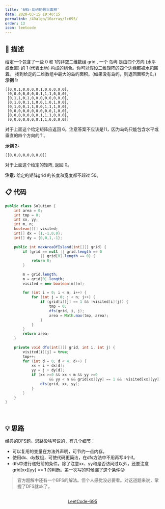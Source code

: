 ```yaml
---
title: '695-岛屿的最大面积'
date: 2020-03-15 19:40:15
permalink: /40algo/10array/lc695/
order: 13
icon: leetcode
---
```

## 💬 描述
给定一个包含了一些 0 和 1的非空二维数组 grid , 一个 岛屿 是由四个方向 (水平或垂直) 的 1 (代表土地) 构成的组合。你可以假设二维矩阵的四个边缘都被水包围着。
找到给定的二维数组中最大的岛屿面积。(如果没有岛屿，则返回面积为0。)
**示例 1:**
```
[[0,0,1,0,0,0,0,1,0,0,0,0,0],
 [0,0,0,0,0,0,0,1,1,1,0,0,0],
 [0,1,1,0,1,0,0,0,0,0,0,0,0],
 [0,1,0,0,1,1,0,0,1,0,1,0,0],
 [0,1,0,0,1,1,0,0,1,1,1,0,0],
 [0,0,0,0,0,0,0,0,0,0,1,0,0],
 [0,0,0,0,0,0,0,1,1,1,0,0,0],
 [0,0,0,0,0,0,0,1,1,0,0,0,0]]
```
对于上面这个给定矩阵应返回 6。注意答案不应该是11，因为岛屿只能包含水平或垂直的四个方向的‘1’。

**示例 2:**
```
[[0,0,0,0,0,0,0,0]]
```
对于上面这个给定的矩阵, 返回 0。

**注意:** 给定的矩阵grid 的长度和宽度都不超过 50。

## 📋 代码
```java
public class Solution {
	int area = 0;
	int tmp = 0;
	int xx, yy;
	int m, n;
    boolean[][] visited;
	int[] dx = {1,-1,0,0};
	int[] dy = {0,0,1,-1};
	
	public int maxAreaOfIsland(int[][] grid) {
		if (grid == null || grid.length == 0 
				|| grid[0].length == 0) {
			return 0;
		}
		
		m = grid.length;
		n = grid[0].length;
		visited = new boolean[m][n];
		
		for (int i = 0; i < m; i++) {
			for (int j = 0; j < n; j++) {
				if (grid[i][j] == 1 && !visited[i][j]) {
					tmp = 0;
					dfs(grid, i, j);
					area = Math.max(tmp, area);
				}
			}
		}
		return area;
    }
	
	private void dfs(int[][] grid, int i, int j) {
		visited[i][j] = true;
		tmp++;
		for (int d = 0; d < 4; d++) {
			xx = i + dx[d];
			yy = j + dy[d];
			if (xx >=0 && xx < m && yy >=0 
					&& yy < n && grid[xx][yy] == 1 && !visited[xx][yy]) {
				dfs(grid, xx, yy);
			}
		}
	}
}
```
<br/>

## 💡 思路
经典的DFS题。思路没啥可说的，有几个细节：
- 可以复用的变量在方法外声明，可节约一点内存。
- 使用dx、dy数组，可使代码更简洁，在dfs方法中不用再写4个if。
- dfs中进行递归前的条件。除了注意xx、yy和是否访问过以外，还要注意 grid[xx][yy] == 1 的判断。第一次写的时候漏了这个条件😥

> 官方题解中还有一个BFS的解法。但个人感觉没必要看。对这道题来说，掌握了DFS就ok了。

<br/>

<center><a href="https://leetcode-cn.com/problems/max-area-of-island/" class="LinkCard" target="_blank">LeetCode-695</a></center>
<br/>